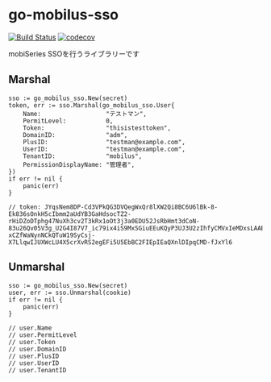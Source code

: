 # go-mobilus-sso

[![Build Status](https://cloud.drone.io/api/badges/mobilusoss/go-mobilus-sso/status.svg)](https://cloud.drone.io/mobilusoss/go-mobilus-sso)
[![codecov](https://codecov.io/gh/mobilusoss/go-mobilus-sso/branch/master/graph/badge.svg)](https://codecov.io/gh/mobilusoss/go-mobilus-sso)

mobiSeries SSOを行うライブラリーです

## Marshal

```golang
sso := go_mobilus_sso.New(secret)
token, err := sso.Marshal(go_mobilus_sso.User{
    Name:                  "テストマン",
    PermitLevel:           0,
    Token:                 "thisistesttoken",
    DomainID:              "adm",
    PlusID:                "testman@example.com",
    UserID:                "testman@example.com",
    TenantID:              "mobilus",
    PermissionDisplayName: "管理者",
})
if err != nil {
    panic(err)
}

// token: JYqsNem8DP-Cd3VPkQG3DVQegWxQr8lXW2Qi8BC6U6lBk-8-Ek836sOnkH5cIbmm2aUdYB3GaHdsocTZ2-rHiDZoDTphg47NuXh3cv2T3kRx1oOt3j3a0EDU52JsRbHmt3dCoN-83u26Qv05V3g_U2G4I87V7_ic79ix4iS9MxSGiuEEuKQyP3UJ3U2zIhfyCMVxIeMDxsLAABT92ImCHyBALFf0Rw_isdlGP8IZcgF5fzAzreptLaYDTcPvW02sA2qJes_qG5Z9oS2MaSA9vYXaIjk8_3eYErJLzG4fn-xCZfWaNynNCkQTuW19SyCsj-X7LlqwIJUXWcLU4X5crXvRS2egEFi5U5EbBC2FIEpIEaQXnlDIpqCMD-fJxYl6
```

## Unmarshal

```golang
sso := go_mobilus_sso.New(secret)
user, err := sso.Unmarshal(cookie)
if err != nil {
    panic(err)
}

// user.Name
// user.PermitLevel
// user.Token
// user.DomainID
// user.PlusID
// user.UserID
// user.TenantID
```

